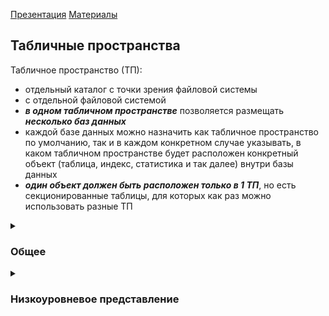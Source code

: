 [Презентация](https://www.youtube.com/watch?v=uPfM74fKm9o&list=PLaFqU3KCWw6LPcuYVymLcXl3muC45mu3e&index=11)
[Материалы](https://edu.postgrespro.ru/dba1-13/dba1_11_data_lowlevel.html)

## Табличные пространства

Табличное пространство (ТП):
* отдельный каталог с точки зрения файловой системы
* с отдельной файловой системой
* ***в одном табличном пространстве*** позволяется размещать ***несколько баз данных***
* каждой базе данных можно назначить как табличное пространство по умолчанию, так и в каждом конкретном случае указывать, в каком табличном пространстве будет расположен конкретный объект (таблица, индекс, статистика и так далее) внутри базы данных
* ***один объект должен быть расположен только в 1 ТП***, но есть секционированные таблицы, для которых как раз можно использовать разные ТП

<details><summary><h3>Общее</h3></summary>
  
Табличные пространства - способ физической организации данных. Каталог, находящейся где-либо на файловой системе.
#### Табличное пространство pg_global
Общее пространство для всего кластера. Там находятся объекты системного каталога, видимые всем базам кластера.
> PGDATA/global/

#### Табличное пространство pg_default
Аналог PRIMARY.
> PGDATA/base/

#### Пользовательское табличное пространство
На самом деле можно также создать свое табличное пространство и назначить его по умолчанию.
При создании пользовательского табличного пространства, создается символическаля ссылка в каталоге
> PGDATA/table_space/tsoid -> /table_space_path/ver/dboid/

#### Мониторинг
```
-- Список
select * from pg_tablespace
-- Размер таблички
select pg_size_pretty(pg_table_size('table'));
-- Список в psql
\db
```
#### Создание табличного пространства
```
sudo mkdir /path..
sudo chown postgres /path..
-- psql
CREATE TABLESPACE ts LOCATION /path..
\db
\db+
```
> Одно табличное пространство может использоваться несколькими базами данных.

#### Создание базы с табличным пространством по умолчанию
```
CREATE DATABASE db TABLSPACE ts;
```
#### Переназначение базе табличного пространства по умолчанию
> Все объекти системного каталога переедут в новое табличное пространство

```
ALTER DATABASE db SET TABLESPACE pg_default;
```
#### Создание объекта в пользовательском табличном пространстве 
```
CREATE TABLE t1 () TABLESPACE ts;
select tablemname, tablespace from pg_tables; -- tablespace пусто = tablespace по умолчанию
```
#### Смена табличного пространства
В отличие от схемы, смена табличного пространства ведет к физической смене местоположения файлов (копирование).
```
ALTER TABLE t SET TABLSPACE table_space;
ALTER TABLE ALL IN TABLESPACE ts_1 SET TABLSPACE ts_2;
```
#### Удаление табличного пространства
Удалить каскадом, в отличие от схемы, нельзя. Там могут объекты разных баз.

> Только схемы принадлежат одной базе данных. Табличные пространства и роли могут иметь объекты в разных базах данных кластера. Поэтому объекты последних надо искать, переключаясь последовательно по всем базам.
 
```
-- Идентификатор пространства
select oid from pg_tablespace where spcname = 'ts';
-- Имена баз
select datname
from pg_database
where oid in (select pg_tablespace_databases(select oid from pg_tablespace where spcname = 'ts'))
-- Переключаемся в каждую базу и ищем объекты
select relnamespace::regnamespace, * from pg_class where reltablespace = (select oid from pg_tablespace where spcname = 'ts')
-- Чистим
DROP TABLE
-- Перемещаем системный каталог
ALTER DATABASE db SET TABLESPACE pg_default;
-- По завершении удаляем пустое пользовательское пространство
DROP TABLESPACE ts;
```

</details>

<details><summary><h3>Низкоуровневое представление</h3></summary>
  
Каждый файл состоит из трех слоев (fork) - main (основный данные), init(заглушка, только для нежурналируемых таблиц) fsm (карта свободного пространства), vm (карта видимости).
Каждый слой состоит из 1Гб сегментов. При достижении размера в 1ГБ файл (N) финализируется и создается следующий  и т.д. (N.1, N.2, ...N.N).
> Размер сегмента можно поменять при компиляции.

```
pg_relation_size -- показывает общий размер слоя (все сегменты)
```
[Путь до файла объекта](https://github.com/AV-ghub/PostgreSQL/blob/main/001%20%D0%90%D0%B4%D0%BC%D0%B8%D0%BD%D0%B8%D1%81%D1%82%D1%80%D0%B8%D1%80%D0%BE%D0%B2%D0%B0%D0%BD%D0%B8%D0%B5/010%20%D0%97%D0%B0%D0%B4%D0%B0%D1%87%D0%B8%20%D0%B0%D0%B4%D0%BC%D0%B8%D0%BD%D0%B8%D1%81%D1%82%D1%80%D0%B8%D1%80%D0%BE%D0%B2%D0%B0%D0%BD%D0%B8%D1%8F/%D0%9F%D0%BE%D0%BB%D0%B5%D0%B7%D0%BD%D1%8B%D0%B5%20%D1%81%D0%BA%D1%80%D0%B8%D0%BF%D1%82%D1%8B.md#%D0%BF%D1%83%D1%82%D1%8C-%D0%B4%D0%BE-%D0%BE%D1%81%D0%BD%D0%BE%D0%B2%D0%BD%D0%BE%D0%B3%D0%BE-%D1%84%D0%B0%D0%B9%D0%BB%D0%B0-%D1%82%D0%B0%D0%B1%D0%BB%D0%B8%D1%86%D1%8B-%D0%BE%D1%82%D0%BD%D0%BE%D1%81%D0%B8%D1%82%D0%B5%D0%BB%D1%8C%D0%BD%D0%BE-pgdata)

Индекс файла также можно посмотреть
```
\d t
select pg_relation_filepath('t_pkey');
```
У индекса не бывает vm (не хранит версии строк), но бывает fsm.

[Получить объекты по имени файла](https://github.com/AV-ghub/PostgreSQL/blob/main/001%20%D0%90%D0%B4%D0%BC%D0%B8%D0%BD%D0%B8%D1%81%D1%82%D1%80%D0%B8%D1%80%D0%BE%D0%B2%D0%B0%D0%BD%D0%B8%D0%B5/010%20%D0%97%D0%B0%D0%B4%D0%B0%D1%87%D0%B8%20%D0%B0%D0%B4%D0%BC%D0%B8%D0%BD%D0%B8%D1%81%D1%82%D1%80%D0%B8%D1%80%D0%BE%D0%B2%D0%B0%D0%BD%D0%B8%D1%8F/%D0%9F%D0%BE%D0%BB%D0%B5%D0%B7%D0%BD%D1%8B%D0%B5%20%D1%81%D0%BA%D1%80%D0%B8%D0%BF%D1%82%D1%8B.md#%D0%BF%D0%BE%D0%BB%D1%83%D1%87%D0%B8%D1%82%D1%8C-%D0%BE%D0%B1%D1%8A%D0%B5%D0%BA%D1%82%D1%8B-%D0%BF%D0%BE-%D0%B8%D0%BC%D0%B5%D0%BD%D0%B8-%D1%84%D0%B0%D0%B9%D0%BB%D0%B0)

[Получить размер конкретных слоев](https://github.com/AV-ghub/PostgreSQL/blob/main/001%20%D0%90%D0%B4%D0%BC%D0%B8%D0%BD%D0%B8%D1%81%D1%82%D1%80%D0%B8%D1%80%D0%BE%D0%B2%D0%B0%D0%BD%D0%B8%D0%B5/010%20%D0%97%D0%B0%D0%B4%D0%B0%D1%87%D0%B8%20%D0%B0%D0%B4%D0%BC%D0%B8%D0%BD%D0%B8%D1%81%D1%82%D1%80%D0%B8%D1%80%D0%BE%D0%B2%D0%B0%D0%BD%D0%B8%D1%8F/%D0%9F%D0%BE%D0%BB%D0%B5%D0%B7%D0%BD%D1%8B%D0%B5%20%D1%81%D0%BA%D1%80%D0%B8%D0%BF%D1%82%D1%8B.md#%D0%BF%D0%BE%D0%BB%D1%83%D1%87%D0%B8%D1%82%D1%8C-%D1%80%D0%B0%D0%B7%D0%BC%D0%B5%D1%80-%D0%BA%D0%BE%D0%BD%D0%BA%D1%80%D0%B5%D1%82%D0%BD%D1%8B%D1%85-%D1%81%D0%BB%D0%BE%D0%B5%D0%B2)

[Размер таблицы](https://github.com/AV-ghub/PostgreSQL/blob/main/001%20%D0%90%D0%B4%D0%BC%D0%B8%D0%BD%D0%B8%D1%81%D1%82%D1%80%D0%B8%D1%80%D0%BE%D0%B2%D0%B0%D0%BD%D0%B8%D0%B5/010%20%D0%97%D0%B0%D0%B4%D0%B0%D1%87%D0%B8%20%D0%B0%D0%B4%D0%BC%D0%B8%D0%BD%D0%B8%D1%81%D1%82%D1%80%D0%B8%D1%80%D0%BE%D0%B2%D0%B0%D0%BD%D0%B8%D1%8F/%D0%9F%D0%BE%D0%BB%D0%B5%D0%B7%D0%BD%D1%8B%D0%B5%20%D1%81%D0%BA%D1%80%D0%B8%D0%BF%D1%82%D1%8B.md#%D1%80%D0%B0%D0%B7%D0%BC%D0%B5%D1%80-%D1%82%D0%B0%D0%B1%D0%BB%D0%B8%D1%86%D1%8B)

#### TOAST
Бинарные данные хранятся также за пределами строки в отдельной структуре, нарезанной на чанки.
Хранится все это в схеме **pg_toast**. Временные - в **pg_toast_temp_N**.

Есть несколько стратегий по работе с выносимыми данными.
Посмотреть текущее состояние колонок можно через
```
\d+ tablename
```
в столбце Storage.

##### Стратегии

* plane - toast не применяется
* extended - применяется сжатие и вынос
* external - сжатие при выносе не используется
* main - обработка происходит в последнюю очередь

Т.е. если мы хотим оставить поля в строке, то необходимо пометить их стратегией main.

##### Изменение стратегии
```
ALTER TABLE t ALTER COLUMN c SET STORAGE EXTERNAL;
```

</details>







